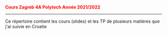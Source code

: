 <p><b style="color:red">Cours Zagreb 4A Polytech Année 2021/2022</b></p>
<hr/>
<p>Ce répertoire contient les cours (slides) et les TP de plusieurs matières que j'ai suivie en Croatie</p>
